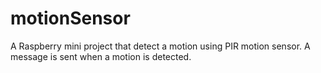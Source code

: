 # motionSensor
A Raspberry mini project that detect a motion using PIR motion sensor. A message is sent when a motion is detected.
